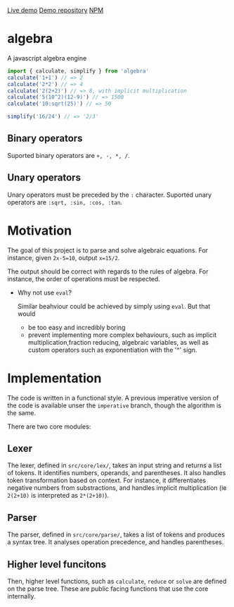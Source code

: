 [Live demo](https://thk2b.github.io/algebra-site/)
[Demo repository](https://github.com/thk2b/algebra-site)
[NPM](https://www.npmjs.com/package/@thk2b/algebra)

# algebra
A javascript algebra engine

```js
import { calculate, simplify } from 'algebra'
calculate('1+1') // => 2
calculate('2*2') // => 4
calculate('2(2+2)') // => 8, with implicit multiplication
calculate('5(10^2)(12-9)') // => 1500
calculate('10:sqrt(25)') // => 50

simplify('16/24') // => '2/3'
```
## Binary operators

Suported binary operators are `+, -, *, /`.

## Unary operators

Unary operators must be preceded by the `:` character.
Suported unary operators are `:sqrt, :sin, :cos, :tan`.

# Motivation
The goal of this project is to parse and solve algebraic equations.
For instance, given `2x-5=10`, output `x=15/2`.

The output should be correct with regards to the rules of algebra. For instance, the order of operations must be respected. 

- Why not use `eval`?

  Similar beahviour could be achieved by simply using `eval`. But that would
  - be too easy and incredibly boring
  - prevent implementing more complex behaviours, such as implicit multiplication,fraction reducing, algebraic variables, as well as custom operators such as exponentiation with the '^' sign.

# Implementation
The code is written in a functional style. A previous imperative version of the code is available unser the `imperative` branch, though the algorithm is the same.

There are two core modules:

## Lexer
The lexer, defined in `src/core/lex/`, takes an input string and returns a list of tokens.
It identifies numbers, operands, and parentheses.
It also handles token transformation based on context. For instance, it differentiates negative numbers from substractions, and handles implicit multiplication (ie `2(2+10)` is interpreted as `2*(2+10)`).

## Parser
The parser, defined in `src/core/parse/`, takes a list of tokens and produces a syntax tree.
It analyses operation precedence, and handles parentheses.

## Higher level funcitons
Then, higher level functions, such as `calculate`, `reduce` or `solve` are defined on the parse tree. These are public facing functions that use the core internally.
